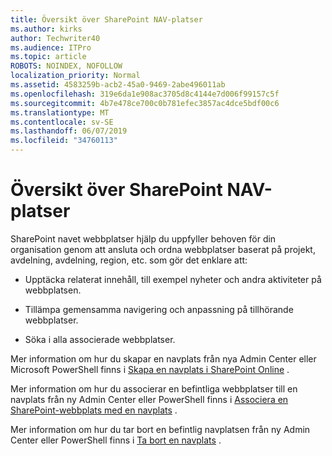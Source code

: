 ```yaml
---
title: Översikt över SharePoint NAV-platser
ms.author: kirks
author: Techwriter40
ms.audience: ITPro
ms.topic: article
ROBOTS: NOINDEX, NOFOLLOW
localization_priority: Normal
ms.assetid: 4583259b-acb2-45a0-9469-2abe496011ab
ms.openlocfilehash: 319e6da1e908ac3705d8c4144e7d006f99157c5f
ms.sourcegitcommit: 4b7e478ce700c0b781efec3857ac4dce5bdf00c6
ms.translationtype: MT
ms.contentlocale: sv-SE
ms.lasthandoff: 06/07/2019
ms.locfileid: "34760113"
---
```

# <a name="sharepoint-hub-sites-overview"></a>Översikt över SharePoint NAV-platser

SharePoint navet webbplatser hjälp du uppfyller behoven för din organisation genom att ansluta och ordna webbplatser baserat på projekt, avdelning, avdelning, region, etc. som gör det enklare att:

- Upptäcka relaterat innehåll, till exempel nyheter och andra aktiviteter på webbplatsen.


- Tillämpa gemensamma navigering och anpassning på tillhörande webbplatser.


- Söka i alla associerade webbplatser.


Mer information om hur du skapar en navplats från nya Admin Center eller Microsoft PowerShell finns i [Skapa en navplats i SharePoint Online](https://docs.microsoft.com/sharepoint/create-hub-site) . 

Mer information om hur du associerar en befintliga webbplatser till en navplats från ny Admin Center eller PowerShell finns i [Associera en SharePoint-webbplats med en navplats](https://support.office.com/article/associate-a-sharepoint-site-with-a-hub-site-ae0009fd-af04-4d3d-917d-88edb43efc05) .  

Mer information om hur du tar bort en befintlig navplatsen från ny Admin Center eller PowerShell finns i [Ta bort en navplats](https://docs.microsoft.com/sharepoint/remove-hub-site) . 
